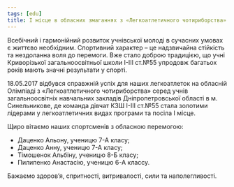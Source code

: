 ```yaml
---
tags: [edu]
title: І місце в обласних змаганнях з «Легкоатлетичного чотириборства»
---
```


Всебічний і гармонійний розвиток учнівської молоді в сучасних умовах є життєво необхідним. Спортивний характер – це надзвичайна стійкість та нездоланна воля до перемоги. Вже стало доброю традицією, що учні Криворізької загальноосвітньої школи І-ІІІ ст.№55 упродовж багатьох років мають значні результати у спорті.

18.05.2017 відбувся справжній успіх для наших легкоатлеток на обласній Олімпіаді з «Легкоатлетичного чотириборства» серед учнів загальноосвітніх навчальних закладів Дніпропетровської області в м. Синельникове, де команда дівчат КЗШ І-ІІІ ст.№55 стала золотими лідерами у легкоатлетичних видах програми та посіла І місце.

Щиро вітаємо наших спортсменів з обласною перемогою:

- Даценко Альону, ученицю 7-А класу;
- Даценко Анну, ученицю 7-А класу;
- Тімошенок Альбіну, ученицю 8-Б класу;
- Пилипенко Анастасію, ученицю 6-А классу.

Бажаємо здоров’я, спритності, витривалості, сили та наполегливості.

<slideshow id="72157684125358725"></slideshow>
